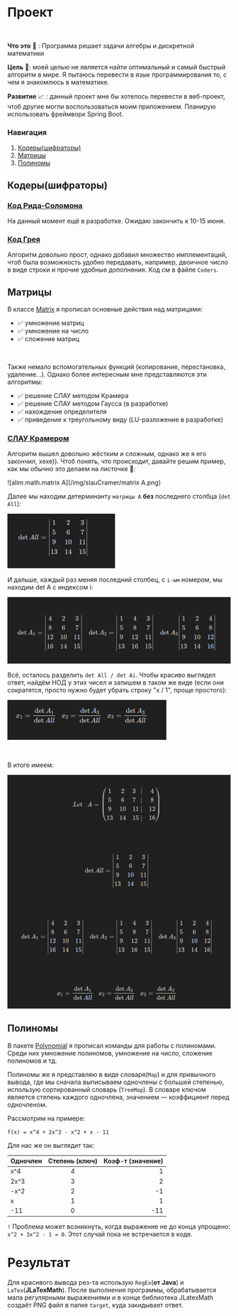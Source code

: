 # Проект

[![<CircleCI>](https://circleci.com/gh/AlimKugot/HigherMathJava.svg?style=shield)](https://circleci.com/gh/circleci/circleci-docs)

**Что это** 👷 : Программа решает задачи алгебры и дискретной математики 

**Цель** 🎯: моей целью не является найти оптимальный и самый быстрый алгоритм в мире.
Я пытаюсь перевести в язык программирования то, с чем я знакомлюсь в математике.

**Развитие** 📈 : данный проект мне бы хотелось перевести в веб-проект, чтоб
другие могли воспользоваться моим приложением. Планирую использовать
фреймворк Spring Boot.

### Навигация

1. [Кодеры(шифраторы)](#Кодеры(шифраторы))
2. [Матрицы](#Матрицы)
3. [Полиномы](#Полиномы)


## Кодеры(шифраторы) 

### [Код Рида-Соломона](src/main/java/alim/math/coders/ReedSolomon.java)

На данный момент ещё в разработке. Ожидаю закончить к 10-15 июня.


### [Код Грея](src/main/java/alim/math/coders/Gray.java)

Алгоритм довольно прост, однако добавил множество имплементаций, чтоб 
была возможность удобно передавать, например, двоичное число в виде строки 
и прочие удобные дополнения. Код см в файле `Coders`.


## Матрицы 

В классе [Matrix](src/main/java/alim/math/matrix) я прописал основные действия над матрицами:
- ✅ умножение матриц
- ✅ умножение на число 
- ✅ сложение матриц

<br>
  
Также немало вспомогательных функций (копирование, перестановка, удаление...).
Однако более интересным мне представляются эти алгоритмы:
- ✅ решение СЛАУ методом Крамера
- ✅ решение СЛАУ методом Гаусса (в разработке)
- ✅ нахождение определителя
- ✅ приведение к треугольному виду (LU-разложение в разработке)

### [СЛАУ Крамером](src/main/java/alim/math/matrix/slau/Cramer.java)

Алгоритм вышел довольно жёстким и сложным, однако же я его закончил, хехе)). 
Чтоб понять, что происходит, давайте решим пример, как мы обычно это
делаем на листочке 📝:

![alim.math.matrix A](/img/slauCramer/matrix A.png)

Далее мы находим детерминанту `матрицы А` **без** последнего столбца 
(`det All`):

![detAll](/img/slauCramer/detAll.png)

И дальше, каждый раз меняя последний столбец, с `i-ым` номером, мы находим 
det A с индексом i:

![detA123](/img/slauCramer/detA123.png)

Всё, осталось разделить `det All / det Ai`.  Чтобы красиво выглядел ответ, 
найдём НОД у этих чисел и запишем в таком же виде (если они сократятся, просто нужно будет убрать 
строку "x / 1", проще простого):

![res](/img/slauCramer/result.png)

<br>

В итоге имеем:

![all](/img/slauCramer/all.png)





## Полиномы 

В пакете [Polynomial](src/main/java/alim/math/polynomial/Polynomial.java) я прописал команды для работы с полиномами. 
Среди них умножение полиномов, умножение на число, сложение 
полиномов и тд.

Полиномы же я представляю в виде словаря(`Map`) и для привычного вывода, 
где мы сначала выписываем одночлены с большей степенью,
использую сортированный словарь (`TreeMap`). В словаре ключом является 
степень каждого одночлена, значением — коэффициент перед одночленом.

Рассмотрим на примере:
```
f(x) = x^4 + 2x^3 - x^2 + x - 11
```
Для нас же он выглядит так:

| Одночлен | Степень (ключ) | Коэф-т (значение)|
| -------- |:--------------:| ----------------:|
|   x^4    |       4        |        1         |
|  2x^3    |       3        |        2         |
|  -x^2    |       2        |       -1         |
|   x      |       1        |        1         |
|  -11     |       0        |       -11        |

`!` Проблема может возникнуть, когда выражение не до конца упрощено: \
`x^2 + 3x^2 - 1 = 0`. Этот случай пока не встречается в коде.

# Результат

Для красивого вывода рез-та использую `RegEx`(**от Java**)
и `LaTex`(**JLaTexMath**). После выполнения программы, обрабатывается
мапа регулярными выражениями и в конце библиотека JLatexMath создаёт PNG
файл в папке `target`, куда закидывает ответ.